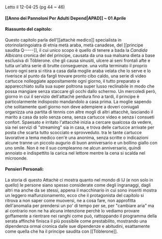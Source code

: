 Letto il 12-04-25 (pg 44 ~ 46)
#### [[Anno dei Pannoloni Per Adulti Depend|APAD]] ~ 01 Aprile

#### Riassunto del capitolo:
Questo capitolo parla dell'[[attachè medico]] specialista in otorinolaringoiatra di etnia metà araba, metà canadese, del [[principe saudita Q-----]], il cui unico scopo è quello di tenere a bada la *Candida Albicans* cronica del del principe, causata da una sua malsana dieta a base esclusiva di Töblerone. che gli causa sinusiti, ulcere ai seni frontali afte e tutta un'altra serie di brutte conseguenze. una volta terminato il proprio lavoro ogni sera si ritira a casa dalla moglie araba velata che lo serve e lo riverisce al punto da fargli trovare pronto cibo caldo, una serie di video cartucce nolleggiate appositamente ogni giorno, il tutto preparato e apparecchiato sulla sua super poltrona super lusso reclinabile in modo che possa mangiare senza staccare gli occhi dallo schermo.
Un mercoledì però, giorno in cui il servizio dell'attachè perdura fino a tardi, il principe è particolarmente indisposto mandandolo a casa prima.
La moglie sapendo che solitamente quel giorno non deve adempiere a doveri coniugali organizza una partita di tennis con altre mogli di altri attacchè, lasciando il marito a casa da solo senza cena, senza cartucce video e senza i consueti confort. Spaesato e irritato l'attacchè inizia a cercare qualcosa da vedere, sia nei servizi di "streaming" sia in casa, e trova delle cartucce arrivate per posta che scarta tutto scocciato e sprovveduto. tra le tante cartucce lavorative a tema medico cen'è una anonima, senza scritte o indicazioni alcune tranne un piccolo augurio di buon anniversario e un bollino giallo con uno smile.
Non è ne il suo compleanno ne alcun anniversario, quindi annoiato e indispettito la carica nel lettore mentre la cena si scalda nel microonde.

#### Pensieri Personali:
La storia di questo Attachè ci mostra quanto nel mondo di IJ (e non solo in quello) le persone siano spesso considerate come degli ingranaggi, dagli altri ma anche da se stessi, appena il macchinario in cui sono inseriti mostra un leggero malfunzionamento, ecco che il protagonista del capitolo si ritrova a non saper come muoversi, ne a cosa fare, non approfitta dell'anomalia per prendersi un po' di tempo per se, per "cambiare aria" ma al contrario non ne ha alcuna intenzione perchè lo vediamo provare goffamente a rientrare nei ranghi come può, rattoppando il programma della serata affinchè finisca il più possibile come prestabilito, mostrando una dipendenza ormai cronica dalle sue dipendenze e abitudini, esattamente come quella che ha il principe saudita con [[Töblerone]].